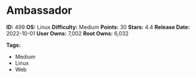 # Ambassador

**ID:** 499
**OS:** Linux
**Difficulty:** Medium
**Points:** 30
**Stars:** 4.4
**Release Date:** 2022-10-01
**User Owns:** 7,002
**Root Owns:** 6,032

**Tags:**
- Medium
- Linux
- Web

